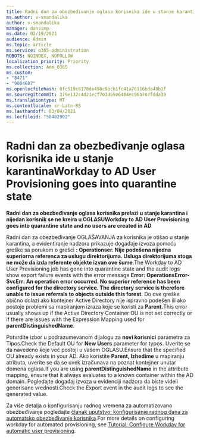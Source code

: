 ```yaml
---
title: Radni dan za obezbeđivanje oglasa korisnika ide u stanje karantina
ms.author: v-smandalika
author: v-smandalika
manager: dansimp
ms.date: 02/19/2021
audience: Admin
ms.topic: article
ms.service: o365-administration
ROBOTS: NOINDEX, NOFOLLOW
localization_priority: Priority
ms.collection: Adm_O365
ms.custom:
- "8471"
- "9004687"
ms.openlocfilehash: 0fc519c8170de498c9bcb1fc41a76116bda48b1f
ms.sourcegitcommit: 379e132c4d21ecf703d5506484ec96a767fdda39
ms.translationtype: MT
ms.contentlocale: sr-Latn-RS
ms.lasthandoff: 03/04/2021
ms.locfileid: "50482902"
---
```

# <a name="workday-to-ad-user-provisioning-goes-into-quarantine-state"></a><span data-ttu-id="76eaf-102">Radni dan za obezbeđivanje oglasa korisnika ide u stanje karantina</span><span class="sxs-lookup"><span data-stu-id="76eaf-102">Workday to AD User Provisioning goes into quarantine state</span></span>

<span data-ttu-id="76eaf-103">**Radni dan za obezbeđivanje oglasa korisnika prelazi u stanje karantina i nijedan korisnik se ne kreira u OGLASU**</span><span class="sxs-lookup"><span data-stu-id="76eaf-103">**Workday to AD User Provisioning goes into quarantine state and no users are created in AD**</span></span>

<span data-ttu-id="76eaf-104">Radni dan za obezbeđivanje OGLAŠAVANJA za korisnika je otišao u stanje karantina, a evidentiranje nadzora prikazuje događaje izvoza pomoću greške sa porukom o grešci **: Operationser. Nije podešena nijedna superiorna referenca za uslugu direktorijuma. Usluga direktorijuma stoga ne može da izda referente objekte izvan ove šume**.</span><span class="sxs-lookup"><span data-stu-id="76eaf-104">The Workday to AD User Provisioning job has gone into quarantine state and the audit logs show export failure events with the error message **Error: OperationsError-SvcErr: An operation error occurred. No superior reference has been configured for the directory service. The directory service is therefore unable to issue referrals to objects outside this forest**.</span></span> <span data-ttu-id="76eaf-105">Do ove greške obično dolazi ako kontejner Active Directory nije ispravno podešen ili ako postoje problemi sa mapiranjem izraza koje se koristi za **Parent.**</span><span class="sxs-lookup"><span data-stu-id="76eaf-105">This error usually shows up if the Active Directory Container OU is not set correctly or if there are issues with the Expression Mapping used for **parentDistinguishedName**.</span></span>

<span data-ttu-id="76eaf-106">Potvrdite izbor u podrazumevanom dijalogu za **novi korisnici** parametra za Tipos.</span><span class="sxs-lookup"><span data-stu-id="76eaf-106">Check the Default OU for **New Users** parameter for typos.</span></span> <span data-ttu-id="76eaf-107">Uverite se da navedeno koje već postoji u vašem OGLASU.</span><span class="sxs-lookup"><span data-stu-id="76eaf-107">Ensure that the specified OU already exists in your AD.</span></span> <span data-ttu-id="76eaf-108">Ako koristite **Parent, Izhedime** u mapiranju atributa, uverite se da se uvek izračunava na poznat kontejner unutar domena oglasa.</span><span class="sxs-lookup"><span data-stu-id="76eaf-108">If you are using **parentDistinguishedName** in the attribute mapping, ensure that it always evaluates to a known container within the AD domain.</span></span> <span data-ttu-id="76eaf-109">Pogledajte događaj izvoza u evidenciji nadzora da biste videli generisane vrednosti.</span><span class="sxs-lookup"><span data-stu-id="76eaf-109">Check the Export event in the audit logs to see the generated value.</span></span>

<span data-ttu-id="76eaf-110">Za više detalja o konfigurisanju radnog vremena za automatizovano obezbeđivanje pogledajte [članak uputstvo: konfigurisanje radnog dana za automatsko obezbeđivanje korisnika](https://docs.microsoft.com/azure/active-directory/saas-apps/workday-inbound-tutorial).</span><span class="sxs-lookup"><span data-stu-id="76eaf-110">For more details on configuring workday for automated provisioning, see [Tutorial: Configure Workday for automatic user provisioning](https://docs.microsoft.com/azure/active-directory/saas-apps/workday-inbound-tutorial).</span></span>

